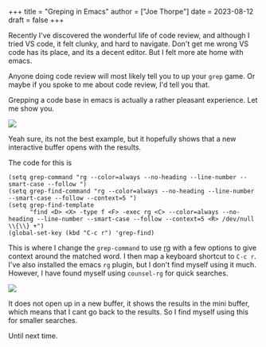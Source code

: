+++
title = "Greping in Emacs"
author = ["Joe Thorpe"]
date = 2023-08-12
draft = false
+++

Recently I've discovered the wonderful life of code review, and although I tried VS code, it felt clunky, and hard to navigate. Don't get me wrong VS code has its place, and its a decent editor. But I felt more ate home with emacs.

Anyone doing code review will most likely tell you to up your `grep` game. Or maybe if you spoke to me about code review, I'd tell you that.

Grepping a code base in emacs is actually a rather pleasant experience. Let me show you.

![](/ox-hugo/20230812-213538_screenshot.png)

Yeah sure, its not the best example, but it hopefully shows that a new interactive buffer opens with the results.

The code for this is

```emacs-lisp
(setq grep-command "rg --color=always --no-heading --line-number --smart-case --follow ")
(setq grep-find-command "rg --color=always --no-heading --line-number --smart-case --follow --context=5 ")
(setq grep-find-template
      "find <D> <X> -type f <F> -exec rg <C> --color=always --no-heading --line-number --smart-case --follow --context=5 <R> /dev/null \\{\\} +")
(global-set-key (kbd "C-c r") 'grep-find)
```

This is where I change the `grep-command` to use [rg](https://github.com/BurntSushi/ripgrep) with a few options to give context around the matched word. I then map a keyboard shortcut to `C-c r`. I've also installed the emacs `rg` plugin, but I don't find myself using it much. However, I have found myself using `counsel-rg` for quick searches.

![](/ox-hugo/20230812-214644_screenshot.png)

It does not open up in a new buffer, it shows the results in the mini buffer, which means that I cant go back to the results. So I find myself using this for smaller searches.

Until next time.
